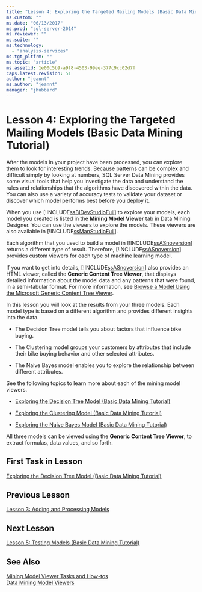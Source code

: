 ```yaml
---
title: "Lesson 4: Exploring the Targeted Mailing Models (Basic Data Mining Tutorial) | Microsoft Docs"
ms.custom: ""
ms.date: "06/13/2017"
ms.prod: "sql-server-2014"
ms.reviewer: ""
ms.suite: ""
ms.technology: 
  - "analysis-services"
ms.tgt_pltfrm: ""
ms.topic: "article"
ms.assetid: 1e00c5b9-a9f8-4503-99ee-377c9cc02d7f
caps.latest.revision: 51
author: "jeannt"
ms.author: "jeannt"
manager: "jhubbard"
---
```

# Lesson 4: Exploring the Targeted Mailing Models (Basic Data Mining Tutorial)
  After the models in your project have been processed, you can explore them to look for interesting trends. Because patterns can be complex and difficult simply by looking at numbers, SQL Server Data Mining provides some visual tools that help you investigate the data and understand the rules and relationships that the algorithms have discovered within the data. You can also use a variety of accuracy tests to validate your dataset or discover which model performs best before you deploy it.  
  
 When you use [!INCLUDE[ssBIDevStudioFull](../../includes/ssbidevstudiofull-md.md)] to explore your models, each model you created is listed in the **Mining Model Viewer** tab in Data Mining Designer. You can use the viewers to explore the models. These viewers are also available in [!INCLUDE[ssManStudioFull](../../includes/ssmanstudiofull-md.md)].  
  
 Each algorithm that you used to build a model in [!INCLUDE[ssASnoversion](../../includes/ssasnoversion-md.md)] returns a different type of result. Therefore, [!INCLUDE[ssASnoversion](../../includes/ssasnoversion-md.md)] provides custom viewers for each type of machine learning model.  
  
 If you want to get into details, [!INCLUDE[ssASnoversion](../../includes/ssasnoversion-md.md)] also provides an HTML viewer, called the **Generic Content Tree Viewer**, that displays detailed information about the model data and any patterns that were found, in a semi-tabular format. For more information, see [Browse a Model Using the Microsoft Generic Content Tree Viewer](../../2014/analysis-services/browse-a-model-using-the-microsoft-generic-content-tree-viewer.md).  
  
 In this lesson you will look at the results from your three models. Each model type is based on a different algorithm and provides different insights into the data.  
  
-   The Decision Tree model tells you about factors that influence bike buying.  
  
-   The Clustering model groups your customers by attributes that include their bike buying behavior and other selected attributes.  
  
-   The Naive Bayes model enables you to explore the relationship between different attributes.  
  
 See the following topics to learn more about each of the mining model viewers.  
  
-   [Exploring the Decision Tree Model &#40;Basic Data Mining Tutorial&#41;](../../2014/tutorials/exploring-the-decision-tree-model-basic-data-mining-tutorial.md)  
  
-   [Exploring the Clustering Model &#40;Basic Data Mining Tutorial&#41;](../../2014/tutorials/exploring-the-clustering-model-basic-data-mining-tutorial.md)  
  
-   [Exploring the Naive Bayes Model &#40;Basic Data Mining Tutorial&#41;](../../2014/tutorials/exploring-the-naive-bayes-model-basic-data-mining-tutorial.md)  
  
 All three models can be viewed using the **Generic Content Tree Viewer**, to extract formulas, data values, and so forth.  
  
## First Task in Lesson  
 [Exploring the Decision Tree Model &#40;Basic Data Mining Tutorial&#41;](../../2014/tutorials/exploring-the-decision-tree-model-basic-data-mining-tutorial.md)  
  
## Previous Lesson  
 [Lesson 3: Adding and Processing Models](../../2014/tutorials/lesson-3-adding-and-processing-models.md)  
  
## Next Lesson  
 [Lesson 5: Testing Models &#40;Basic Data Mining Tutorial&#41;](../../2014/tutorials/lesson-5-testing-models-basic-data-mining-tutorial.md)  
  
## See Also  
 [Mining Model Viewer Tasks and How-tos](../../2014/analysis-services/mining-model-viewer-tasks-and-how-tos.md)   
 [Data Mining Model Viewers](../../2014/analysis-services/data-mining-model-viewers.md)  
  
  